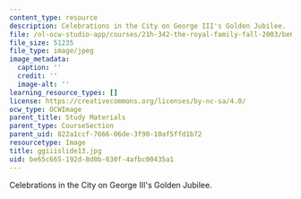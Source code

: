 ```yaml
---
content_type: resource
description: Celebrations in the City on George III's Golden Jubilee.
file: /ol-ocw-studio-app/courses/21h-342-the-royal-family-fall-2003/be65c665192d8d0b030f4afbc00435a1_ggiiislide13.jpg
file_size: 51235
file_type: image/jpeg
image_metadata:
  caption: ''
  credit: ''
  image-alt: ''
learning_resource_types: []
license: https://creativecommons.org/licenses/by-nc-sa/4.0/
ocw_type: OCWImage
parent_title: Study Materials
parent_type: CourseSection
parent_uid: 822a1ccf-7666-06de-3f90-10af5ffd1b72
resourcetype: Image
title: ggiiislide13.jpg
uid: be65c665-192d-8d0b-030f-4afbc00435a1
---
```

Celebrations in the City on George III's Golden Jubilee.